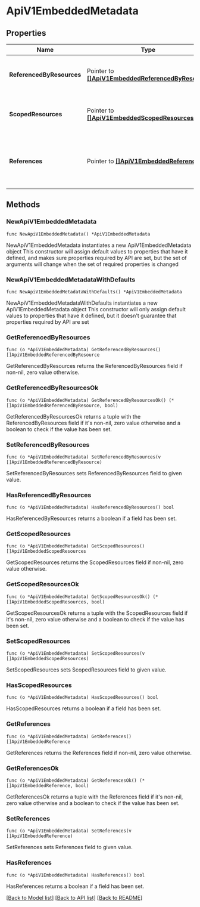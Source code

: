 # ApiV1EmbeddedMetadata

## Properties

Name | Type | Description | Notes
------------ | ------------- | ------------- | -------------
**ReferencedByResources** | Pointer to [**[]ApiV1EmbeddedReferencedByResource**](ApiV1EmbeddedReferencedByResource.md) | Provides details on resources referencing the current resource. Included if embed parameter contains referencedByResources. | [optional] 
**ScopedResources** | Pointer to [**[]ApiV1EmbeddedScopedResources**](ApiV1EmbeddedScopedResources.md) | Provides information about resources scoped to the current resource. Included if embed parameter contains metadata.scopedResources. | [optional] 
**References** | Pointer to [**[]ApiV1EmbeddedReference**](ApiV1EmbeddedReference.md) | Provides additional information about the resources being referenced by the current resource. Included if embed parameter contains metadata.references. | [optional] 

## Methods

### NewApiV1EmbeddedMetadata

`func NewApiV1EmbeddedMetadata() *ApiV1EmbeddedMetadata`

NewApiV1EmbeddedMetadata instantiates a new ApiV1EmbeddedMetadata object
This constructor will assign default values to properties that have it defined,
and makes sure properties required by API are set, but the set of arguments
will change when the set of required properties is changed

### NewApiV1EmbeddedMetadataWithDefaults

`func NewApiV1EmbeddedMetadataWithDefaults() *ApiV1EmbeddedMetadata`

NewApiV1EmbeddedMetadataWithDefaults instantiates a new ApiV1EmbeddedMetadata object
This constructor will only assign default values to properties that have it defined,
but it doesn't guarantee that properties required by API are set

### GetReferencedByResources

`func (o *ApiV1EmbeddedMetadata) GetReferencedByResources() []ApiV1EmbeddedReferencedByResource`

GetReferencedByResources returns the ReferencedByResources field if non-nil, zero value otherwise.

### GetReferencedByResourcesOk

`func (o *ApiV1EmbeddedMetadata) GetReferencedByResourcesOk() (*[]ApiV1EmbeddedReferencedByResource, bool)`

GetReferencedByResourcesOk returns a tuple with the ReferencedByResources field if it's non-nil, zero value otherwise
and a boolean to check if the value has been set.

### SetReferencedByResources

`func (o *ApiV1EmbeddedMetadata) SetReferencedByResources(v []ApiV1EmbeddedReferencedByResource)`

SetReferencedByResources sets ReferencedByResources field to given value.

### HasReferencedByResources

`func (o *ApiV1EmbeddedMetadata) HasReferencedByResources() bool`

HasReferencedByResources returns a boolean if a field has been set.

### GetScopedResources

`func (o *ApiV1EmbeddedMetadata) GetScopedResources() []ApiV1EmbeddedScopedResources`

GetScopedResources returns the ScopedResources field if non-nil, zero value otherwise.

### GetScopedResourcesOk

`func (o *ApiV1EmbeddedMetadata) GetScopedResourcesOk() (*[]ApiV1EmbeddedScopedResources, bool)`

GetScopedResourcesOk returns a tuple with the ScopedResources field if it's non-nil, zero value otherwise
and a boolean to check if the value has been set.

### SetScopedResources

`func (o *ApiV1EmbeddedMetadata) SetScopedResources(v []ApiV1EmbeddedScopedResources)`

SetScopedResources sets ScopedResources field to given value.

### HasScopedResources

`func (o *ApiV1EmbeddedMetadata) HasScopedResources() bool`

HasScopedResources returns a boolean if a field has been set.

### GetReferences

`func (o *ApiV1EmbeddedMetadata) GetReferences() []ApiV1EmbeddedReference`

GetReferences returns the References field if non-nil, zero value otherwise.

### GetReferencesOk

`func (o *ApiV1EmbeddedMetadata) GetReferencesOk() (*[]ApiV1EmbeddedReference, bool)`

GetReferencesOk returns a tuple with the References field if it's non-nil, zero value otherwise
and a boolean to check if the value has been set.

### SetReferences

`func (o *ApiV1EmbeddedMetadata) SetReferences(v []ApiV1EmbeddedReference)`

SetReferences sets References field to given value.

### HasReferences

`func (o *ApiV1EmbeddedMetadata) HasReferences() bool`

HasReferences returns a boolean if a field has been set.


[[Back to Model list]](../README.md#documentation-for-models) [[Back to API list]](../README.md#documentation-for-api-endpoints) [[Back to README]](../README.md)


